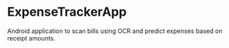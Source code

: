 # ExpenseTrackerApp
Android application to scan bills using OCR and predict expenses based on receipt amounts.